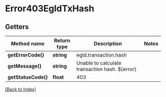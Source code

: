 # Error403EgldTxHash

## Getters

Method name | Return type | Description | Notes
------------ | ------------- | ------------- | -------------
**getErrorCode()** | **string** | egld.transaction.hash |
**getMessage()** | **string** | Unable to calculate transaction hash. ${error} |
**getStatusCode()** | **float** | 403 |

[[Back to Index]](../index.md)

